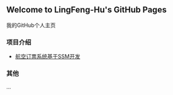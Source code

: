 ## Welcome to LingFeng-Hu's GitHub Pages

我的GitHub个人主页

### 项目介绍

* [航空订票系统基于SSM开发](https://github.com/lingfenghu/uni_project_java)

### 其他

...
